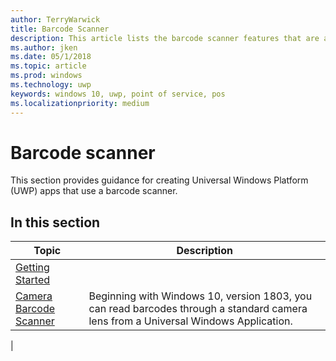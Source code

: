 ```yaml
---
author: TerryWarwick
title: Barcode Scanner
description: This article lists the barcode scanner features that are available for UWP apps and links to the how-to articles that show how to use them.
ms.author: jken
ms.date: 05/1/2018
ms.topic: article
ms.prod: windows
ms.technology: uwp
keywords: windows 10, uwp, point of service, pos
ms.localizationpriority: medium
---
```


# Barcode scanner

This section provides guidance for creating Universal Windows Platform (UWP) apps that use a barcode scanner.

## In this section

|Topic |Description |
|------|------------|
| [Getting Started](pos-barcodescanner-get-started.md)  |  |
| [Camera Barcode Scanner](pos-camerabarcode.md) | Beginning with Windows 10, version 1803, you can read barcodes through a standard camera lens from a Universal Windows Application. |
|
 
